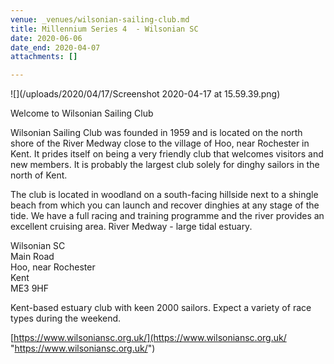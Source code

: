 ```yaml
---
venue: _venues/wilsonian-sailing-club.md
title: Millennium Series 4  - Wilsonian SC
date: 2020-06-06
date_end: 2020-04-07
attachments: []

---
```

![](/uploads/2020/04/17/Screenshot 2020-04-17 at 15.59.39.png)

Welcome to Wilsonian Sailing Club

Wilsonian Sailing Club was founded in 1959 and is located on the north shore of the River Medway close to the village of Hoo, near Rochester in Kent. It prides itself on being a very friendly club that welcomes visitors and new members. It is probably the largest club solely for dinghy sailors in the north of Kent.

The club is located in woodland on a south-facing hillside next to a shingle beach from which you can launch and recover dinghies at any stage of the tide. We have a full racing and training programme and the river provides an excellent cruising area. River Medway - large tidal estuary.

Wilsonian SC  
Main Road  
Hoo, near Rochester  
Kent  
ME3 9HF

Kent-based estuary club with keen 2000 sailors. Expect a variety of race types during the weekend.

[https://www.wilsoniansc.org.uk/](https://www.wilsoniansc.org.uk/ "https://www.wilsoniansc.org.uk/")